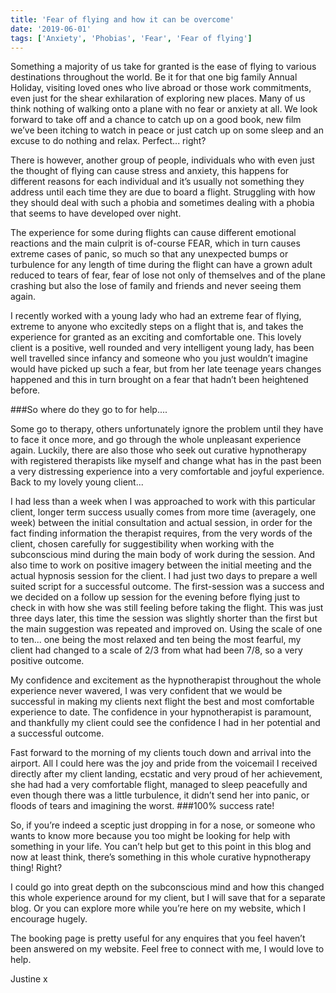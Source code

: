 ```yaml
---
title: 'Fear of flying and how it can be overcome'
date: '2019-06-01'
tags: ['Anxiety', 'Phobias', 'Fear', 'Fear of flying']
---
```

Something a majority of us take for granted is the ease of flying to various destinations throughout the world. Be it for that one big family Annual Holiday, visiting loved ones who live abroad or those work commitments, even just for the shear exhilaration of exploring new places. Many of us think nothing of walking onto a plane with no fear or anxiety at all. We look forward to take off and a chance to catch up on a good book, new film we’ve been itching to watch in peace or just catch up on some sleep and an excuse to do nothing and relax. Perfect... right?  

There is however, another group of people, individuals who with even just the thought of flying can cause stress and anxiety, this happens for different reasons for each individual and it’s usually not something they address until each time they are due to board a flight. Struggling with how they should deal with such a phobia and sometimes dealing with a phobia that seems to have developed over night.

The experience for some during flights can cause different emotional reactions and the main culprit is of-course FEAR, which in turn causes extreme cases of panic, so much so that any unexpected bumps or turbulence for any length of time during the flight can have a grown adult reduced to tears of fear, fear of lose not only of themselves and of the plane crashing but also the lose of family and friends and never seeing them again.

I recently worked with a young lady who had an extreme fear of flying, extreme to anyone who excitedly steps on a flight that is, and takes the experience for granted as an exciting and comfortable one. This lovely client is a positive, well rounded and very intelligent young lady, has been well travelled since infancy and someone who you just wouldn’t imagine would have picked up such a fear, but from her late teenage years changes happened and this in turn brought on a fear that hadn’t been heightened before. 

###So where do they go to for help.... 

Some go to therapy, others unfortunately ignore the problem until they have to face it once more, and go through the whole unpleasant experience again. Luckily, there are also those who seek out curative hypnotherapy with registered therapists like myself and change what has in the past been a very distressing experience into a very comfortable and joyful experience. Back to my lovely young client... 

I had less than a week when I was approached to work with this particular client, longer term success usually comes from more time (averagely, one week) between the initial consultation and actual session, in order for the fact finding information the therapist requires, from the very words of the client, chosen carefully for suggestibility when working with the subconscious mind during the main body of work during the session. And also time to work on positive imagery between the initial meeting and the actual hypnosis session for the client. I had just two days to prepare a well suited script for a successful outcome. The first-session was a success and we decided on a follow up session for the evening before flying just to check in with how she was still feeling before taking the flight. This was just three days later, this time the session was slightly shorter than the first but the main suggestion was repeated and improved on. Using the scale of one to ten... one being the most relaxed and ten being the most fearful, my client had changed to a scale of 2/3 from what had been 7/8, so a very positive outcome. 

My confidence and excitement as the hypnotherapist throughout the whole experience never wavered, I was very confident that we would be successful in making my clients next flight the best and most comfortable experience to date. The confidence in your hypnotherapist is paramount, and thankfully my client could see the confidence I had in her potential and a successful outcome.

Fast forward to the morning of my clients touch down and arrival into the airport. All I could here was the joy and pride from the voicemail I received directly after my client landing, ecstatic and very proud of her achievement, she had had a very comfortable flight, managed to sleep peacefully and even though there was a little turbulence, it didn’t send her into panic, or floods of tears and imagining the worst. ###100% success rate! 

So, if you’re indeed a sceptic just dropping in for a nose, or someone who wants to know more because you too might be looking for help with something in your life. You can’t help but get to this point in this blog and now at least think, there’s something in this whole curative hypnotherapy thing! Right? 

I could go into great depth on the subconscious mind and how this changed this whole experience around for my client, but I will save that for a separate blog. Or you can explore more while you’re here on my website, which I encourage hugely. 

The booking page is pretty useful for any enquires that you feel haven’t been answered on my website. Feel free to connect with me, I would love to help.

Justine x